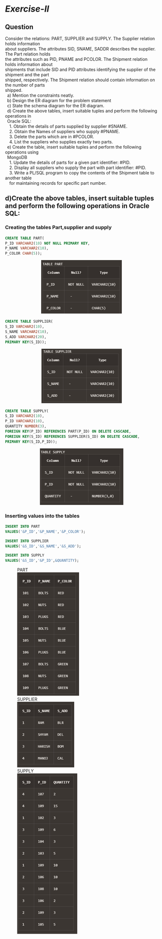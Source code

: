 # *Exercise-II*

## Question

Consider the relations: PART, SUPPLIER and SUPPLY. The Supplier relation holds information<br>
about suppliers. The attributes SID, SNAME, SADDR describes the supplier. The Part relation holds<br>
the attributes such as PID, PNAME and PCOLOR. The Shipment relation holds information about<br>
shipments that include SID and PID attributes identifying the supplier of the shipment and the part<br>
shipped, respectively. The Shipment relation should contain information on the number of parts<br>
shipped.<br>
&ensp;a) Mention the constraints neatly.<br>
&ensp;b) Design the ER diagram for the problem statement<br>
&ensp;c) State the schema diagram for the ER diagram.<br>
&ensp;d) Create the above tables, insert suitable tuples and perform the following operations in<br>
&ensp;Oracle SQL:<br>
&emsp;1. Obtain the details of parts supplied by supplier #SNAME.<br>
&emsp;2. Obtain the Names of suppliers who supply #PNAME.<br>
&emsp;3. Delete the parts which are in #PCOLOR.<br>
&emsp;4. List the suppliers who supplies exactly two parts.<br>
&ensp;e) Create the table, insert suitable tuples and perform the following operations using<br>
&ensp;MongoDB<br>
&emsp;1. Update the details of parts for a given part identifier: #PID.<br>
&emsp;2. Display all suppliers who supply the part with part identifier: #PID.<br>
&emsp;3. Write a PL/SQL program to copy the contents of the Shipment table to another table<br>
&emsp;for maintaining records for specific part number.<br>


## d)Create the above tables, insert suitable tuples and perform the following operations in Oracle SQL:

### Creating the tables Part,supplier and supply

```sql
CREATE TABLE PART(
P_ID VARCHAR2(10) NOT NULL PRIMARY KEY,
P_NAME VARCHAR2(10),
P_COLOR CHAR(5));
```
<P ALIGN="CENTER"><IMG SRC="https://github.com/MXNXV-ERR/SQL_SCRIPTS/blob/main/IMGS/Q21.PNG?raw=True"></P>


```SQL
CREATE TABLE SUPPLIER(
S_ID VARCHAR2(10),
S_NAME VARCHAR2(10),
S_ADD VARCHAR2(20),
PRIMARY KEY(S_ID));
```
<P ALIGN="CENTER"><IMG SRC="https://github.com/MXNXV-ERR/SQL_SCRIPTS/blob/main/IMGS/Q22.PNG?raw=True"></P>


```SQL
CREATE TABLE SUPPLY(
S_ID VARCHAR2(10),
P_ID VARCHAR2(10),
QUANTITY NUMBER(3),
FOREIGN KEY(P_ID) REFERENCES PART(P_ID) ON DELETE CASCADE,
FOREIGN KEY(S_ID) REFERENCES SUPPLIER(S_ID) ON DELETE CASCADE,
PRIMARY KEY(S_ID,P_ID));
```

<P ALIGN="CENTER"><IMG SRC="https://github.com/MXNXV-ERR/SQL_SCRIPTS/blob/main/IMGS/Q23.PNG?raw=True"></P>


### Inserting values into the tables
```sql
INSERT INTO PART 
VALUES('&P_ID','&P_NAME','&P_COLOR');
 ```
 ```SQL
INSERT INTO SUPPLIER 
VALUES('&S_ID','&S_NAME','&S_ADD');
 ```
 ```SQL
INSERT INTO SUPPLY 
VALUES('&S_ID','&P_ID',&QUANTITY);
 ```

 <FIGURE>
<FIGCAPTION>PART</FIGCAPTION>
<IMG SRC="https://github.com/MXNXV-ERR/SQL_SCRIPTS/blob/main/IMGS/Q24.PNG?raw=True">
<FIGCAPTION>SUPPLIER</FIGCAPTION>
<IMG SRC="https://github.com/MXNXV-ERR/SQL_SCRIPTS/blob/main/IMGS/Q25.PNG?raw=True">
<FIGCAPTION>SUPPLY</FIGCAPTION>
<IMG SRC="https://github.com/MXNXV-ERR/SQL_SCRIPTS/blob/main/IMGS/Q26.PNG?raw=True">
</FIGURE>
